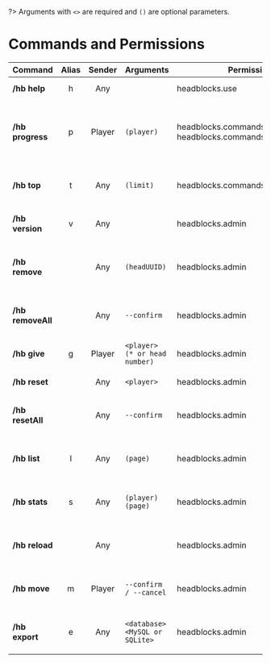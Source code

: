 ?> Arguments with `<>` are required and `()` are optional parameters.

# Commands and Permissions

| **Command**       | **Alias** | **Sender** | **Arguments**                  | **Permission**                                                        | **Details**                                                             |
|-------------------|:---------:|:----------:|--------------------------------|-----------------------------------------------------------------------|-------------------------------------------------------------------------|
| **/hb help**      |     h     |    Any     |                                | headblocks.use                                                        | Show all command help                                                   |
| **/hb progress**  |     p     |   Player   | `(player)`                     | headblocks.commands.progress <br/> headblocks.commands.progress.other | Show the current amount of head found for the executing player or other |
| **/hb top**       |     t     |    Any     | `(limit)`                      | headblocks.commands.top                                               | Show the leaderboard of heads found (with limit)                        |
| **/hb version**   |     v     |    Any     |                                | headblocks.admin                                                      | Show the current versionUtils                                           |
| **/hb remove**    |           |    Any     | `(headUUID)`                   | headblocks.admin                                                      | Remove the head block according to its UUID or target head if not UUID  |
| **/hb removeAll** |           |    Any     | `--confirm`                    | headblocks.admin                                                      | Remove all head spawned (_type --confirm to confirm_)                   |
| **/hb give**      |     g     |   Player   | `<player> (* or head number)`  | headblocks.admin                                                      | Give the HeadBlocks head                                                |
| **/hb reset**     |           |    Any     | `<player>`                     | headblocks.admin                                                      | Reset player's data                                                     |
| **/hb resetAll**  |           |    Any     | `--confirm`                    | headblocks.admin                                                      | Reset all player data (_type --confirm to confirm_)                     |
| **/hb list**      |     l     |    Any     | `(page)`                       | headblocks.admin                                                      | Show list of heads spawned (with remove/teleport)                       |
| **/hb stats**     |     s     |    Any     | `(player) (page)`              | headblocks.admin                                                      | Show heads found for the player (same display as list)                  |
| **/hb reload**    |           |    Any     |                                | headblocks.admin                                                      | Reload configuration and language file                                  |
| **/hb move**      |     m     |   Player   | `--confirm / --cancel`         | headblocks.admin                                                      | Move the HeadBlock targeted to another location                         |
| **/hb export**    |     e     |    Any     | `<database> <MySQL or SQLite>` | headblocks.admin                                                      | Export the database to an SQL file with player data                     |